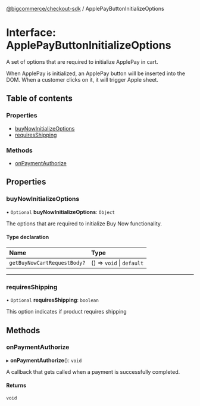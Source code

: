 [@bigcommerce/checkout-sdk](../README.md) / ApplePayButtonInitializeOptions

# Interface: ApplePayButtonInitializeOptions

A set of options that are required to initialize ApplePay in cart.

When ApplePay is initialized, an ApplePay button will be inserted into the
DOM. When a customer clicks on it, it will trigger Apple sheet.

## Table of contents

### Properties

- [buyNowInitializeOptions](ApplePayButtonInitializeOptions.md#buynowinitializeoptions)
- [requiresShipping](ApplePayButtonInitializeOptions.md#requiresshipping)

### Methods

- [onPaymentAuthorize](ApplePayButtonInitializeOptions.md#onpaymentauthorize)

## Properties

### buyNowInitializeOptions

• `Optional` **buyNowInitializeOptions**: `Object`

The options that are required to initialize Buy Now functionality.

#### Type declaration

| Name | Type |
| :------ | :------ |
| `getBuyNowCartRequestBody?` | () => `void` \| `default` |

___

### requiresShipping

• `Optional` **requiresShipping**: `boolean`

This option indicates if product requires shipping

## Methods

### onPaymentAuthorize

▸ **onPaymentAuthorize**(): `void`

A callback that gets called when a payment is successfully completed.

#### Returns

`void`
